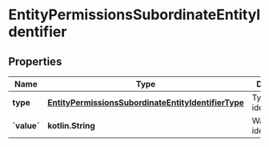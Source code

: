 
# EntityPermissionsSubordinateEntityIdentifier

## Properties
| Name | Type | Description | Notes |
| ------------ | ------------- | ------------- | ------------- |
| **type** | [**EntityPermissionsSubordinateEntityIdentifierType**](EntityPermissionsSubordinateEntityIdentifierType.md) | Typ identyfikatora. |  |
| **&#x60;value&#x60;** | **kotlin.String** | Wartość identyfikatora. |  |




